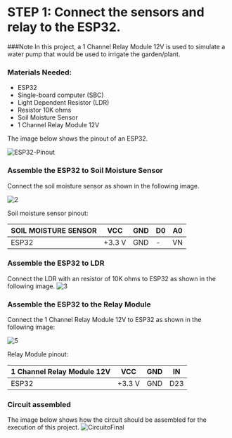 # STEP 1: Connect the sensors and relay to the ESP32.

###Note
In this project, a 1 Channel Relay Module 12V is used to simulate a water pump that would be used to irrigate the garden/plant.

### Materials Needed:
- ESP32
- Single-board computer (SBC)
- Light Dependent Resistor (LDR)
- Resistor 10K ohms
- Soil Moisture Sensor
- 1 Channel Relay Module 12V

 The image below shows the pinout of an ESP32.

![ESP32-Pinout](https://github.com/RicardoBozollan/SmartGreens_IoT/assets/163909522/0ef3eec4-5258-40cb-9af9-7b21e8751342)


### Assemble the ESP32 to Soil Moisture Sensor

Connect the soil moisture sensor as shown in the following image.

![2](https://github.com/RicardoBozollan/SmartGreens_IoT/assets/163909522/05e23f2b-5f3e-4bcf-8b75-c2c5c52b3be3)

Soil moisture sensor pinout:

| SOIL MOISTURE SENSOR | VCC | GND | D0 | A0 |
|----------|----------|----------|----------|----------|
| ESP32  | +3.3 V  | GND  |  -  |  VN  |



### Assemble the ESP32 to LDR

Connect the LDR with an resistor of 10K ohms to ESP32 as shown in the following image.
![3](https://github.com/RicardoBozollan/SmartGreens_IoT/assets/163909522/d9941e9d-90a3-469c-944e-2afaeb1a847a)

### Assemble the ESP32 to the Relay Module

Connect the 1 Channel Relay Module 12V to ESP32 as shown in the following image:

![5](https://github.com/RicardoBozollan/SmartGreens_IoT/assets/163909522/6e3e6338-5d07-4f7c-81a4-1d46548bff2d)

Relay Module pinout:

| 1 Channel Relay Module 12V | VCC | GND | IN |
|----------|----------|----------|----------|
| ESP32  | +3.3 V  | GND  |  D23  |


### Circuit assembled

The image below shows how the circuit should be assembled for the execution of this project.
![CircuitoFinal](https://github.com/RicardoBozollan/SmartGreens_IoT/assets/163909522/87141e78-44a6-46f1-ae9a-5d6cf30f8c17)
